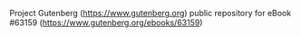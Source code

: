 Project Gutenberg (https://www.gutenberg.org) public repository for eBook #63159 (https://www.gutenberg.org/ebooks/63159)

